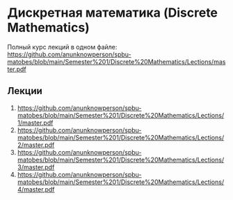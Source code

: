 # Дискретная математика (Discrete Mathematics)

Полный курс лекций в одном файле: https://github.com/anunknowperson/spbu-matobes/blob/main/Semester%201/Discrete%20Mathematics/Lections/master.pdf

## Лекции
1. https://github.com/anunknowperson/spbu-matobes/blob/main/Semester%201/Discrete%20Mathematics/Lections/1/master.pdf
2. https://github.com/anunknowperson/spbu-matobes/blob/main/Semester%201/Discrete%20Mathematics/Lections/2/master.pdf
3. https://github.com/anunknowperson/spbu-matobes/blob/main/Semester%201/Discrete%20Mathematics/Lections/3/master.pdf
4. https://github.com/anunknowperson/spbu-matobes/blob/main/Semester%201/Discrete%20Mathematics/Lections/4/master.pdf
